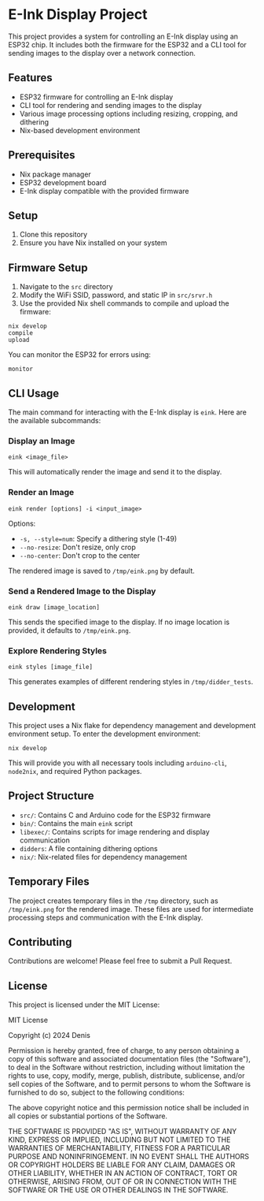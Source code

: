 # E-Ink Display Project

This project provides a system for controlling an E-Ink display using an ESP32 chip. It includes both the firmware for the ESP32 and a CLI tool for sending images to the display over a network connection.

## Features

- ESP32 firmware for controlling an E-Ink display
- CLI tool for rendering and sending images to the display
- Various image processing options including resizing, cropping, and dithering
- Nix-based development environment

## Prerequisites

- Nix package manager
- ESP32 development board
- E-Ink display compatible with the provided firmware

## Setup

1. Clone this repository
2. Ensure you have Nix installed on your system

## Firmware Setup

1. Navigate to the `src` directory
2. Modify the WiFi SSID, password, and static IP in `src/srvr.h`
3. Use the provided Nix shell commands to compile and upload the firmware:

```
nix develop
compile
upload
```

You can monitor the ESP32 for errors using:

```
monitor
```

## CLI Usage

The main command for interacting with the E-Ink display is `eink`. Here are the available subcommands:

### Display an Image

```
eink <image_file>
```

This will automatically render the image and send it to the display.

### Render an Image

```
eink render [options] -i <input_image>
```

Options:
- `-s, --style=num`: Specify a dithering style (1-49)
- `--no-resize`: Don't resize, only crop
- `--no-center`: Don't crop to the center

The rendered image is saved to `/tmp/eink.png` by default.

### Send a Rendered Image to the Display

```
eink draw [image_location]
```

This sends the specified image to the display. If no image location is provided, it defaults to `/tmp/eink.png`.

### Explore Rendering Styles

```
eink styles [image_file]
```

This generates examples of different rendering styles in `/tmp/didder_tests`.

## Development

This project uses a Nix flake for dependency management and development environment setup. To enter the development environment:

```
nix develop
```

This will provide you with all necessary tools including `arduino-cli`, `node2nix`, and required Python packages.

## Project Structure

- `src/`: Contains C and Arduino code for the ESP32 firmware
- `bin/`: Contains the main `eink` script
- `libexec/`: Contains scripts for image rendering and display communication
- `didders`: A file containing dithering options
- `nix/`: Nix-related files for dependency management

## Temporary Files

The project creates temporary files in the `/tmp` directory, such as `/tmp/eink.png` for the rendered image. These files are used for intermediate processing steps and communication with the E-Ink display.

## Contributing

Contributions are welcome! Please feel free to submit a Pull Request.

## License

This project is licensed under the MIT License:

MIT License

Copyright (c) 2024 Denis

Permission is hereby granted, free of charge, to any person obtaining a copy
of this software and associated documentation files (the "Software"), to deal
in the Software without restriction, including without limitation the rights
to use, copy, modify, merge, publish, distribute, sublicense, and/or sell
copies of the Software, and to permit persons to whom the Software is
furnished to do so, subject to the following conditions:

The above copyright notice and this permission notice shall be included in all
copies or substantial portions of the Software.

THE SOFTWARE IS PROVIDED "AS IS", WITHOUT WARRANTY OF ANY KIND, EXPRESS OR
IMPLIED, INCLUDING BUT NOT LIMITED TO THE WARRANTIES OF MERCHANTABILITY,
FITNESS FOR A PARTICULAR PURPOSE AND NONINFRINGEMENT. IN NO EVENT SHALL THE
AUTHORS OR COPYRIGHT HOLDERS BE LIABLE FOR ANY CLAIM, DAMAGES OR OTHER
LIABILITY, WHETHER IN AN ACTION OF CONTRACT, TORT OR OTHERWISE, ARISING FROM,
OUT OF OR IN CONNECTION WITH THE SOFTWARE OR THE USE OR OTHER DEALINGS IN THE
SOFTWARE.
